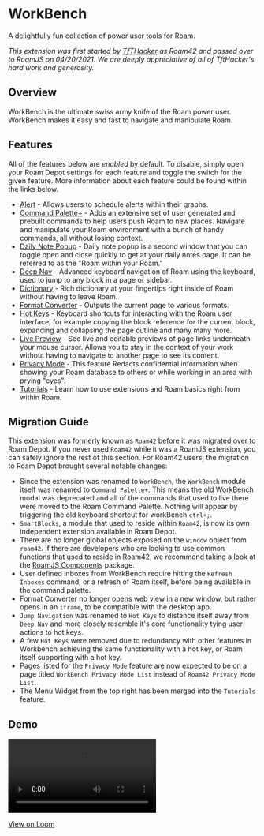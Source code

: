 # WorkBench

A delightfully fun collection of power user tools for Roam.

_This extension was first started by [TfTHacker](https://twitter.com/tfthacker) as Roam42 and passed over to RoamJS on 04/20/2021. We are deeply appreciative of all of TftHacker's hard work and generosity._

## Overview

WorkBench is the ultimate swiss army knife of the Roam power user. WorkBench makes it easy and fast to navigate and manipulate Roam.

## Features

All of the features below are _enabled_ by default. To disable, simply open your Roam Depot settings for each feature and toggle the switch for the given feature. More information about each feature could be found within the links below.

- [Alert](https://roamjs.com/extensions/workbench/alert) - Allows users to schedule alerts within their graphs.
- [Command Palette+](https://roamjs.com/extensions/workbench/command_palette_plus) - Adds an extensive set of user generated and prebuilt commands to help users push Roam to new places. Navigate and manipulate your Roam environment with a bunch of handy commands, all without losing context.
- [Daily Note Popup](https://roamjs.com/extensions/workbench/daily_note_popup) - Daily note popup is a second window that you can toggle open and close quickly to get at your daily notes page. It can be referred to as the "Roam within your Roam."
- [Deep Nav](https://roamjs.com/extensions/workbench/deep_nav) - Advanced keyboard navigation of Roam using the keyboard, used to jump to any block in a page or sidebar.
- [Dictionary](https://roamjs.com/extensions/workbench/dictionary) - Rich dictionary at your fingertips right inside of Roam without having to leave Roam.
- [Format Converter](https://roamjs.com/extensions/workbench/format_converter) - Outputs the current page to various formats.
- [Hot Keys](https://roamjs.com/extensions/workbench/hot_keys) - Keyboard shortcuts for interacting with the Roam user interface, for example copying the block reference for the current block, expanding and collapsing the page outline and many many more.
- [Live Preview](https://roamjs.com/extensions/workbench/live_preview) - See live and editable previews of page links underneath your mouse cursor. Allows you to stay in the context of your work without having to navigate to another page to see its content.
- [Privacy Mode](https://roamjs.com/extensions/workbench/privacy_mode) - This feature Redacts confidential information when showing your Roam database to others or while working in an area with prying "eyes".
- [Tutorials](https://roamjs.com/extensions/workbench/tutorials) - Learn how to use extensions and Roam basics right from within Roam.

## Migration Guide

This extension was formerly known as `Roam42` before it was migrated over to Roam Depot. If you never used `Roam42` while it was a RoamJS extension, you can safely ignore the rest of this section. For Roam42 users, the migration to Roam Depot brought several notable changes:

- Since the extension was renamed to `WorkBench`, the `WorkBench` module itself was renamed to `Command Palette+`. This means the old WorkBench modal was deprecated and all of the commands that used to live there were moved to the Roam Command Palette. Nothing will appear by triggering the old keyboard shortcut for workBench `ctrl+;`.
- `SmartBlocks`, a module that used to reside within `Roam42`, is now its own independent extension available in Roam Depot.
- There are no longer global objects exposed on the `window` object from `roam42`. If there are developers who are looking to use common functions that used to reside in Roam42, we recommend taking a look at the [RoamJS Components](https://roamjs.com/extensions/developer/roamjs_components) package.
- User defined inboxes from WorkBench require hitting the `Refresh Inboxes` command, or a refresh of Roam itself, before being available in the command palette.
- Format Converter no longer opens web view in a new window, but rather opens in an `iframe`, to be compatible with the desktop app.
- `Jump Navigation` was renamed to `Hot Keys` to distance itself away from `Deep Nav` and more closely resemble it's core functionality tying user actions to hot keys.
- A few `Hot Keys` were removed due to redundancy with other features in Workbench achieving the same functionality with a hot key, or Roam itself supporting with a hot key.
- Pages listed for the `Privacy Mode` feature are now expected to be on a page titled `WorkBench Privacy Mode List` instead of `Roam42 Privacy Mode List`.
- The Menu Widget from the top right has been merged into the `Tutorials` feature.

## Demo

<video src="https://roamjs.com/loom/0ced5bfcfae04ae38813563b4470dfec.mp4" controls="controls"></video>

[View on Loom](https://www.loom.com/share/0ced5bfcfae04ae38813563b4470dfec)
